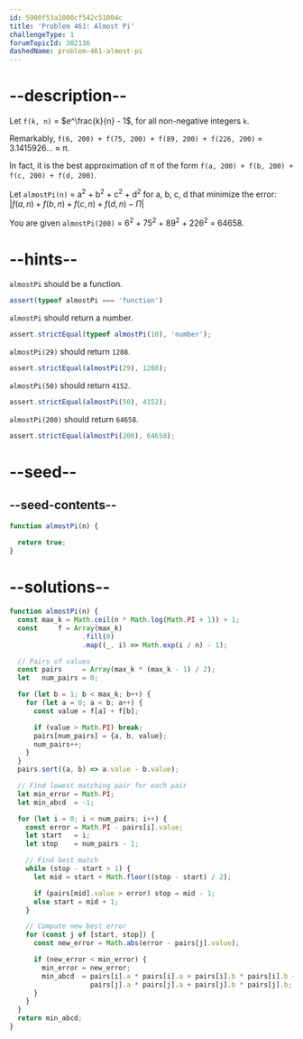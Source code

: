 ```yaml
---
id: 5900f53a1000cf542c51004c
title: 'Problem 461: Almost Pi'
challengeType: 1
forumTopicId: 302136
dashedName: problem-461-almost-pi
---
```


# --description--

Let `f(k, n)` = $e^\frac{k}{n} - 1$, for all non-negative integers `k`.

Remarkably, `f(6, 200) + f(75, 200) + f(89, 200) + f(226, 200)` = 3.1415926… ≈ π.

In fact, it is the best approximation of π of the form `f(a, 200) + f(b, 200) + f(c, 200) + f(d, 200)`.

Let `almostPi(n)` = a<sup>2</sup> + b<sup>2</sup> + c<sup>2</sup> + d<sup>2</sup> for a, b, c, d that minimize the error: $\lvert f(a,n) + f(b,n) + f(c,n) + f(d,n) - \Pi\rvert$

You are given `almostPi(200)` = 6<sup>2</sup> + 75<sup>2</sup> + 89<sup>2</sup> + 226<sup>2</sup> = 64658.

# --hints--

`almostPi` should be a function.

```js
assert(typeof almostPi === 'function')
```

`almostPi` should return a number.

```js
assert.strictEqual(typeof almostPi(10), 'number');
```

`almostPi(29)` should return `1208`.

```js
assert.strictEqual(almostPi(29), 1208);
```

`almostPi(50)` should return `4152`.

```js
assert.strictEqual(almostPi(50), 4152);
```

`almostPi(200)` should return `64658`.

```js
assert.strictEqual(almostPi(200), 64658);
```

# --seed--

## --seed-contents--

```js
function almostPi(n) {
  
  return true;
}
```

# --solutions--

```js
function almostPi(n) {
  const max_k = Math.ceil(n * Math.log(Math.PI + 1)) + 1;
  const     f = Array(max_k)
                  .fill(0)
                  .map((_, i) => Math.exp(i / n) - 1);

  // Pairs of values
  const pairs     = Array(max_k * (max_k - 1) / 2);
  let   num_pairs = 0;

  for (let b = 1; b < max_k; b++) {
    for (let a = 0; a < b; a++) {
      const value = f[a] + f[b];

      if (value > Math.PI) break;
      pairs[num_pairs] = {a, b, value};
      num_pairs++;
    }
  }
  pairs.sort((a, b) => a.value - b.value);

  // Find lowest matching pair for each pair
  let min_error = Math.PI;
  let min_abcd  = -1;

  for (let i = 0; i < num_pairs; i++) {
    const error = Math.PI - pairs[i].value;
    let start   = i;
    let stop    = num_pairs - 1;

    // Find best match
    while (stop - start > 1) {
      let mid = start + Math.floor((stop - start) / 2);

      if (pairs[mid].value > error) stop = mid - 1;
      else start = mid + 1;
    }

    // Compute new best error
    for (const j of [start, stop]) {
      const new_error = Math.abs(error - pairs[j].value);

      if (new_error < min_error) {
        min_error = new_error;
        min_abcd  = pairs[i].a * pairs[i].a + pairs[i].b * pairs[i].b +
                    pairs[j].a * pairs[j].a + pairs[j].b * pairs[j].b;
      }
    }
  }
  return min_abcd;
}
```
